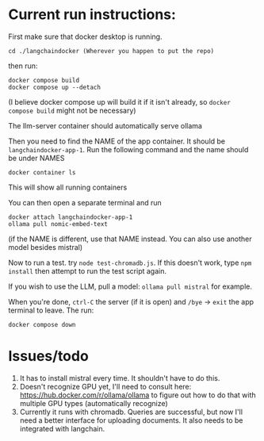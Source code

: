 # Current run instructions:
First make sure that docker desktop is running.

```
cd ./langchaindocker (Wherever you happen to put the repo)
```

then run:
```
docker compose build
docker compose up --detach
````
(I believe docker compose up will build it if it isn't already, so ```docker compose build``` might not be necessary)

The llm-server container should automatically serve ollama

Then you need to find the NAME of the app container. It should be ```langchaindocker-app-1```. Run the following command and the name should be under NAMES

```
docker container ls
```
This will show all running containers

You can then open a separate terminal and run
```
docker attach langchaindocker-app-1
ollama pull nomic-embed-text
```
(if the NAME is different, use that NAME instead. You can also use another model besides mistral)

Now to run a test. try ```node test-chromadb.js```. If this doesn't work, type ```npm install``` then attempt to run the test script again.

If you wish to use the LLM, pull a model: ```ollama pull mistral``` for example.

When you're done, ```ctrl-C``` the server (if it is open) and ```/bye``` -> ```exit``` the app terminal to leave. The run:
```
docker compose down
```

# Issues/todo
1. It has to install mistral every time. It shouldn't have to do this.
2. Doesn't recognize GPU yet, I'll need to consult here: https://hub.docker.com/r/ollama/ollama to figure out how to do that with multiple GPU types (automatically recognize)
3. Currently it runs with chromadb. Queries are successful, but now I'll need a better interface for uploading documents. It also needs to be integrated with langchain.